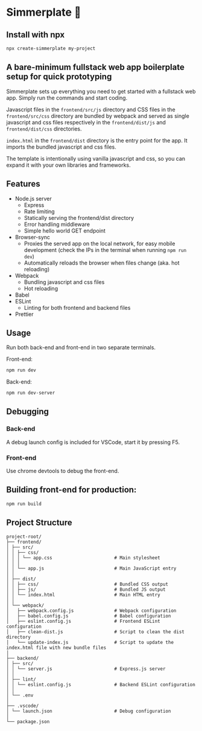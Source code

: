# Simmerplate 🍳

## Install with npx

```bash
npx create-simmerplate my-project
```

## A bare-minimum fullstack web app boilerplate setup for quick prototyping

Simmerplate sets up everything you need to get started with a fullstack web app. Simply run the commands and start coding.

Javascript files in the `frontend/src/js` directory and CSS files in the `frontend/src/css` directory are bundled by webpack and served as single javascript and css files respectively in the `frontend/dist/js` and `frontend/dist/css` directories.

`index.html` in the `frontend/dist` directory is the entry point for the app. It imports the bundled javascript and css files.

The template is intentionally using vanilla javascript and css, so you can expand it with your own libraries and frameworks.

## Features

-   Node.js server
    -   Express
    -   Rate limiting
    -   Statically serving the frontend/dist directory
    -   Error handling middleware
    -   Simple hello world GET endpoint
-   Browser-sync
    -   Proxies the served app on the local network, for easy mobile development (check the IPs in the terminal when running `npm run dev`)
    -   Automatically reloads the browser when files change (aka. hot reloading)
-   Webpack
    -   Bundling javascript and css files
    -   Hot reloading
-   Babel
-   ESLint
    -   Linting for both frontend and backend files
-   Prettier

## Usage
Run both back-end and front-end in two separate terminals.

Front-end:
```bash
npm run dev
```

Back-end:
```bash
npm run dev-server
```

## Debugging

### Back-end
A debug launch config is included for VSCode, start it by pressing F5.

### Front-end
Use chrome devtools to debug the front-end.

## Building front-end for production:

```bash
npm run build
```


## Project Structure
```
project-root/
├── frontend/
│ ├── src/
│ │ ├── css/
│ │ │ └── app.css                       # Main stylesheet
│ │ │
│ │ └── app.js                          # Main JavaScript entry
│ │
│ ├── dist/
│ │ ├── css/                            # Bundled CSS output
│ │ ├── js/                             # Bundled JS output
│ │ └── index.html                      # Main HTML entry
│ │
│ └── webpack/
│   ├── webpack.config.js               # Webpack configuration
│   ├── babel.config.js                 # Babel configuration
│   ├── eslint.config.js                # Frontend ESLint configuration
│   ├── clean-dist.js                   # Script to clean the dist directory
│   └── update-index.js                 # Script to update the index.html file with new bundle files
│
├── backend/
│ ├── src/
│ │ └── server.js                       # Express.js server
│ │
│ ├── lint/
│ │ └── eslint.config.js                # Backend ESLint configuration
│ │
│ └── .env
│
├── .vscode/
│ └── launch.json                       # Debug configuration
│
└── package.json
```